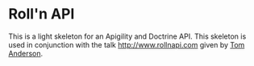 Roll'n API
==========

This is a light skeleton for an Apigility and Doctrine API.  This skeleton is used in conjunction
with the talk http://www.rollnapi.com given by [Tom Anderson](https://about.me/tom_h_anderson).  


